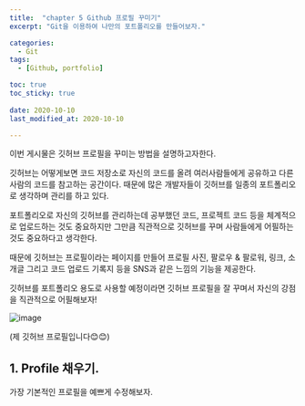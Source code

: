 ```yaml
---
title:  "chapter 5 Github 프로필 꾸미기"
excerpt: "Git을 이용하여 나만의 포트폴리오를 만들어보자."

categories:
  - Git
tags:
  - [Github, portfolio]

toc: true
toc_sticky: true
 
date: 2020-10-10
last_modified_at: 2020-10-10

---
```


이번 게시물은 깃허브 프로필을 꾸미는 방법을 설명하고자한다. 

깃허브는 어떻게보면 코드 저장소로 자신의 코드를 올려 여러사람들에게 공유하고 다른 사람의 코드를 참고하는 공간이다. 때문에 많은 개발자들이 깃허브를 일종의 포트폴리오로 생각하며 관리를 하고 있다. 

포트폴리오로 자신의 깃허브를 관리하는데 공부했던 코드, 프로젝트 코드 등을 체계적으로 업로드하는 것도 중요하지만 그만큼 직관적으로 깃허브를 꾸며 사람들에게 어필하는 것도 중요하다고 생각한다. 

때문에 깃허브는 프로필이라는 페이지를 만들어 프로필 사진, 팔로우 & 팔로워, 링크, 소개글 그리고 코드 업로드 기록지 등을 SNS과 같은 느낌의 기능을 제공한다. 

깃허브를 포트폴리오 용도로 사용할 예정이라면 깃허브 프로필을 잘 꾸며서 자신의 강점을 직관적으로 어필해보자!

![image](https://user-images.githubusercontent.com/67791317/136692395-d9cc481f-e42b-4c3f-8810-959ad0fe47f1.png)

(제 깃허브 프로필입니다😊😊)

## 1. Profile 채우기. 

가장 기본적인 프로필을 예쁘게 수정해보자. 

